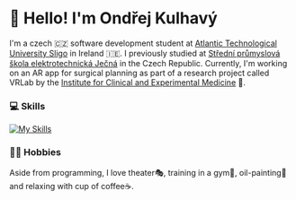 # 👋 Hello! I'm Ondřej Kulhavý

I'm a czech 🇨🇿 software development student at [Atlantic Technological University Sligo](https://www.itsligo.ie/) in Ireland 🇮🇪. I previously studied at [Střední průmyslová škola elektrotechnická Ječná](https://www.spsejecna.cz/) in the Czech Republic. Currently, I'm working on an AR app for surgical planning as part of a research project called VRLab by the [Institute for Clinical and Experimental Medicine](https://www.ikem.cz/en/) 🏥.

### 💻 Skills
[![My Skills](https://skillicons.dev/icons?i=dotnet,py,java,ts,react,blender,unity,neovim)](https://skillicons.dev)


### 🏋️‍♂️ Hobbies

Aside from programming, I love theater🎭, training in a gym💪, oil-painting🎨 and relaxing with cup of coffee☕.
